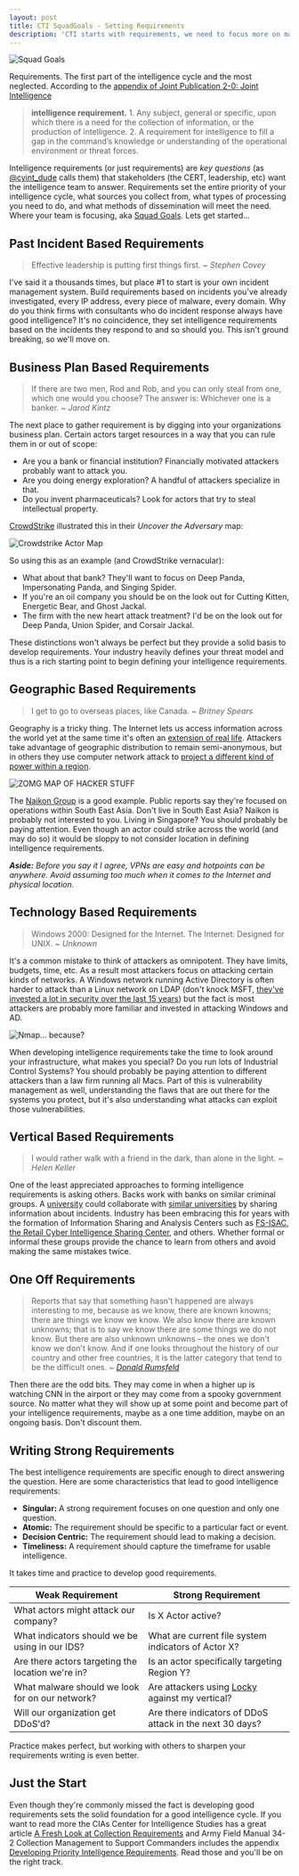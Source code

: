 ```yaml
---
layout: post
title: CTI SquadGoals - Setting Requirements
description: 'CTI starts with requirements, we need to focus more on making our requirements awesome.'
---
```


![Squad Goals](/public/squadgoals.png)

Requirements. The first part of the intelligence cycle and the most neglected. According to the [appendix of Joint Publication 2-0: Joint Intelligence](http://www.dtic.mil/doctrine/new_pubs/jp2_0.pdf)

> <i class="fa fa-quote-left fa-3x pull-left"></i>__intelligence requirement.__ 1. Any subject, general or specific, upon which there is a need
for the collection of information, or the production of intelligence. 2. A requirement for
intelligence to fill a gap in the command’s knowledge or understanding of the
operational environment or threat forces.

Intelligence requirements (or just requirements) are _key questions_ (as [@cyint_dude](https://twitter.com/cyint_dude) calls them) that stakeholders (the CERT, leadership, etc) want the intelligence team to answer. Requirements set the entire priority of your intelligence cycle, what sources you collect from, what types of processing you need to do, and what methods of dissemination will meet the need. Where your team is focusing, aka [Squad Goals](http://www.urbandictionary.com/define.php?term=Squad+Goal). Lets get started...

## <i class="fa fa-bullseye"></i> Past Incident Based Requirements

> <i class="fa fa-quote-left fa-3x pull-left"></i> Effective leadership is putting first things first. ~ _Stephen Covey_

I've said it a thousands times, but place #1 to start is your own incident management system. Build requirements based on incidents you've already investigated, every IP address, every piece of malware, every domain. Why do you think firms with consultants who do incident response always have good intelligence? It's no coincidence, they set intelligence requirements based on the incidents they respond to and so should you. This isn't ground breaking, so we'll move on.

## <i class="fa fa-file-text"></i> Business Plan Based Requirements

> <i class="fa fa-quote-left fa-3x pull-left"></i> If there are two men, Rod and Rob, and you can only steal from one, which one would you choose? The answer is: Whichever one is a banker. ~ _Jarod Kintz_

The next place to gather requirement is by digging into your organizations business plan. Certain actors target resources in a way that you can rule them in or out of scope:

- Are you a bank or financial institution? Financially motivated attackers probably want to attack you.
- Are you doing energy exploration? A handful of attackers specialize in that.
- Do you invent pharmaceuticals? Look for actors that try to steal intellectual property.

[CrowdStrike](http://www.crowdstrike.com/) illustrated this in their _Uncover the Adversary_ map:

![Crowdstrike Actor Map](/public/crowdstrike-map.png)

So using this as an example (and CrowdStrike vernacular):

- What about that bank? They'll want to focus on Deep Panda, Impersonating Panda, and Singing Spider.
- If you're an oil company you should be on the look out for Cutting Kitten, Energetic Bear, and Ghost Jackal.
- The firm with the new heart attack treatment? I'd be on the look out for Deep Panda, Union Spider, and Corsair Jackal.

These distinctions won't always be perfect but they provide a solid basis to develop requirements. Your industry heavily defines your threat model and thus is a rich starting point to begin defining your intelligence requirements.

## <i class="fa fa-globe"></i> Geographic Based Requirements

> <i class="fa fa-quote-left fa-3x pull-left"></i> I get to go to overseas places, like Canada. ~ _Britney Spears_

Geography is a tricky thing. The Internet lets us access information across the world yet at the same time it's often an [extension of real life](http://www.pokemon.com/us/pokemon-video-games/pokemon-go/). Attackers take advantage of geographic distribution to remain semi-anonymous, but in others they use computer network attack to [project a different kind of power within a region](http://motherboard.vice.com/read/inside-the-unending-cyber-siege-of-hong-kong).

![ZOMG MAP OF HACKER STUFF](/public/uplink-server-map.jpg)

The [Naikon Group](https://www.threatconnect.com/camerashy/) is a good example. Public reports say they're focused on operations within South East Asia. Don't live in South East Asia? Naikon is probably not interested to you. Living in Singapore? You should probably be paying attention. Even though an actor could strike across the world (and may do so) it would be sloppy to not consider location in defining intelligence requirements.

_**Aside:** Before you say it I agree, VPNs are easy and hotpoints can be anywhere. Avoid assuming too much when it comes to the Internet and physical location._

## <i class="fa fa-laptop"></i> Technology Based Requirements

> <i class="fa fa-quote-left fa-3x pull-left"></i> Windows 2000: Designed for the Internet. The Internet: Designed for UNIX. ~ _Unknown_

It's a common mistake to think of attackers as omnipotent. They have limits, budgets, time, etc. As a result most attackers focus on attacking certain kinds of networks. A Windows network running Active Directory is often harder to attack than a Linux network on LDAP (don't knock MSFT, [they've invested a lot in security over the last 15 years](http://news.microsoft.com/stories/cybercrime/index.html)) but the fact is most attackers are probably more familiar and invested in attacking Windows and AD.

![Nmap... because?](/public/nmap.jpg)

When developing intelligence requirements take the time to look around your infrastructure, what makes you special? Do you run lots of Industrial Control Systems? You should probably be paying attention to different attackers than a law firm running all Macs. Part of this is vulnerability management as well, understanding the flaws that are out there for the systems you protect, but it's also understanding what attacks can exploit those vulnerabilities.

## <i class="fa fa-users"></i> Vertical Based Requirements

> <i class="fa fa-quote-left fa-3x pull-left"></i> I would rather walk with a friend in the dark, than alone in the light. ~ _Helen Keller_

One of the least appreciated approaches to forming intelligence requirements is asking others. Backs work with banks on similar criminal groups. A [university](http://www.wsj.com/articles/penn-states-engineering-school-computers-hacked-1431804110) could collaborate with [similar universities](http://www.thedailybeast.com/articles/2015/08/21/chinese-hackers-target-u-s-university-with-government-ties.html) by sharing information about incidents. Industry has been embracing this for years with the formation of Information Sharing and Analysis Centers such as [FS-ISAC](https://www.fsisac.com/), [the Retail Cyber Intelligence Sharing Center](https://r-cisc.org/), and others. Whether formal or informal these groups provide the chance to learn from others and avoid making the same mistakes twice.

## <i class="fa fa-check"></i> One Off Requirements

> <i class="fa fa-quote-left fa-3x pull-left"></i> Reports that say that something hasn't happened are always interesting to me, because as we know, there are known knowns; there are things we know we know. We also know there are known unknowns; that is to say we know there are some things we do not know. But there are also unknown unknowns – the ones we don't know we don't know. And if one looks throughout the history of our country and other free countries, it is the latter category that tend to be the difficult ones. ~ [_Donald Rumsfeld_](https://en.wikipedia.org/wiki/There_are_known_knowns)

Then there are the odd bits. They may come in when a higher up is watching CNN in the airport or they may come from a spooky government source. No matter what they will show up at some point and become part of your intelligence requirements, maybe as a one time addition, maybe on an ongoing basis. Don't discount them.

## <i class="fa fa-pencil-square-o"></i> Writing Strong Requirements

The best intelligence requirements are specific enough to direct answering the question. Here are some characteristics that lead to good intelligence requirements:

- __Singular:__ A strong requirement focuses on one question and only one question.
- __Atomic:__ The requirement should be specific to a particular fact or event.
- __Decision Centric:__ The requirement should lead to making a decision.
- __Timeliness:__ A requirement should capture the timeframe for usable intelligence.

It takes time and practice to develop good requirements.

| <i class="fa fa-minus-square"></i> Weak Requirement | <i class="fa fa-plus-square"></i> Strong Requirement |
| ---------------- | ------------------ |
| What actors might attack our company? | Is X Actor active? |
| What indicators should we be using in our IDS? | What are current file system indicators of Actor X? |
| Are there actors targeting the location we're in? | Is an actor specifically targeting Region Y? |
| What malware should we look for on our network? | Are attackers using [Locky](https://blogs.technet.microsoft.com/mmpc/2016/02/24/locky-malware-lucky-to-avoid-it/) against my vertical? |
| Will our organization get DDoS'd? | Are there indicators of DDoS attack in the next 30 days? |

Practice makes perfect, but working with others to sharpen your requirements writing is even better.

## Just the Start

Even though they're commonly missed the fact is developing good requirements sets the solid foundation for a good intelligence cycle. If you want to read more the CIAs Center for Intelligence Studies has a great article [A Fresh Look at Collection Requirements](https://www.cia.gov/library/center-for-the-study-of-intelligence/kent-csi/vol4no4/html/v04i4a03p_0001.htm) and
Army Field Manual 34-2 Collection Management to Support Commanders includes the appendix [Developing Priority Intelligence Requirements](http://fas.org/irp/doddir/army/fm34-2/Appd.htm). Read those and you'll be on the right track.
